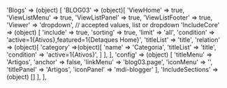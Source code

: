 'Blogs' => (object) [
    'BLOG03' => (object)[
        'ViewHome' => true,
        'ViewListMenu' => true,
        'ViewListPanel' => true,
        'ViewListFooter' => true,
        'Viewer' => 'dropdown', // accepted values, list or dropdown
        'IncludeCore' => (object) [
            'include' => true,
            'sorting' => true,
            'limit' => 'all',
            'condition' => 'active=1{Ativos},featured=1{Detaques Home}',
            'titleList' => 'title',
            'relation' => (object)[
                'category' =>(object)[
                    'name' => 'Categoria',
                    'titleList' => 'title',
                    'condition' => 'active=1{Ativos}',
                ]
            ],
        ],
        'config' => (object) [
            'titleMenu' => 'Artigos',
            'anchor' =>  false,
            'linkMenu' => 'blog03.page',
            'iconMenu' => '',
            'titlePanel' => 'Artigos',
            'iconPanel' => 'mdi-blogger'
        ],
        'IncludeSections' => (object) []
    ],
],
